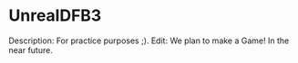 # UnrealDFB3
Description: For practice purposes ;).
Edit: We plan to make a Game! In the near future.
